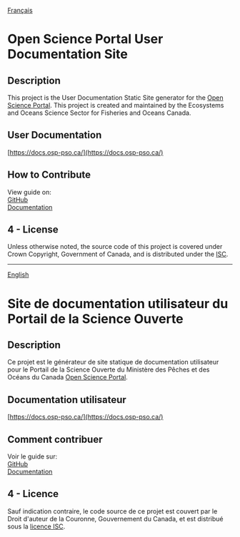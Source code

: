 [Français](#Site-de-documentation-utilisateur-du-Portail-de-la-Science-Ouverte)
# Open Science Portal User Documentation Site

## Description
This project is the User Documentation Static Site generator for the [Open Science Portal](https://github.com/dfo-osdt/osp). This project is created and maintained by the Ecosystems and Oceans Science Sector for Fisheries and Oceans Canada.

## User Documentation
[https://docs.osp-pso.ca/](https://docs.osp-pso.ca/)

## How to Contribute
View guide on:\
[GitHub](https://github.com/dfo-osdt/osp-docs/blob/main/docs/contributing.md)\
[Documentation](https://docs.osp-pso.ca/contributing.html)

## 4 - License
Unless otherwise noted, the source code of this project is covered under Crown Copyright, Government of Canada, and is distributed under the [ISC](LICENSE).

___
[English](#Open-Science-Portal-User-Documentation-Site)
# Site de documentation utilisateur du Portail de la Science Ouverte

## Description
Ce projet est le générateur de site statique de documentation utilisateur pour le Portail de la Science Ouverte du Ministère des Pêches et des Océans du Canada [Open Science Portal](https://github.com/dfo-osdt/osp).

## Documentation utilisateur
[https://docs.osp-pso.ca/](https://docs.osp-pso.ca/)

## Comment contribuer
Voir le guide sur:\
[GitHub](https://github.com/dfo-osdt/osp-docs/blob/main/docs/fr/contributing.md)\
[Documentation](https://docs.osp-pso.ca/fr/contributing.html)

## 4 - Licence
Sauf indication contraire, le code source de ce projet est couvert par le Droit d'auteur de la Couronne, Gouvernement du Canada, et est distribué sous la [licence ISC](LICENSE).


